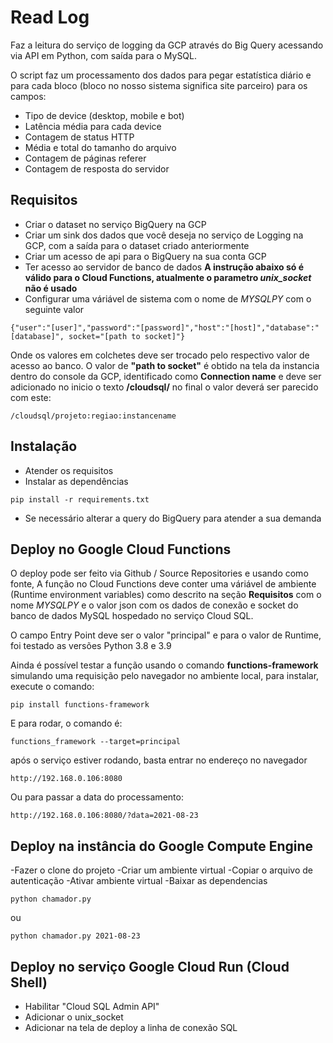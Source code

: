 # Read Log
Faz a leitura do serviço de logging da GCP através do Big Query acessando via API em Python, com saída para o MySQL.

O script faz um processamento dos dados para pegar estatística diário e para cada bloco (bloco no nosso sistema significa site parceiro) para os campos:
- Tipo de device (desktop, mobile e bot)
- Latência média para cada device
- Contagem de status HTTP
- Média e total do tamanho do arquivo
- Contagem de páginas referer
- Contagem de resposta do servidor

## Requisitos

- Criar o dataset no serviço BigQuery na GCP
- Criar um sink dos dados que você deseja no serviço de Logging na GCP, com a saída para o dataset criado anteriormente
- Criar um acesso de api para o BigQuery na sua conta GCP
- Ter acesso ao servidor de banco de dados
**A instrução abaixo só é válido para o Cloud Functions, atualmente o parametro *unix_socket* não é usado**
- Configurar uma váriável de sistema com o nome de *MYSQLPY* com o seguinte valor
```
{"user":"[user]","password":"[password]","host":"[host]","database":"[database]", socket="[path to socket]"}
```
Onde os valores em colchetes deve ser trocado pelo respectivo valor de acesso ao banco. O valor de **"path to socket"** é obtido na tela da instancia dentro do console da GCP, identificado como **Connection name** e deve ser adicionado no inicio o texto **/cloudsql/**
no final o valor deverá ser parecido com este:
```
/cloudsql/projeto:regiao:instancename
```

## Instalação
- Atender os requisitos
- Instalar as dependências
```
pip install -r requirements.txt
```
- Se necessário alterar a query do BigQuery para atender a sua demanda

## Deploy no Google Cloud Functions

O deploy pode ser feito via Github / Source Repositories e usando como fonte, A função no Cloud Functions deve conter uma váriável de ambiente (Runtime environment variables) como descrito na seção **Requisitos** com o nome *MYSQLPY* e o valor json com os dados de conexão e socket do banco de dados MySQL hospedado no serviço Cloud SQL.

O campo Entry Point deve ser o valor "principal" e para o valor de Runtime, foi testado as versões Python 3.8 e 3.9

Ainda é possível testar a função usando o comando **functions-framework** simulando uma requisição pelo navegador no ambiente local, para instalar, execute o comando:
```
pip install functions-framework
```

E para rodar, o comando é:
```
functions_framework --target=principal
```
 após o serviço estiver rodando, basta entrar no endereço no navegador
```
http://192.168.0.106:8080
```
Ou para passar a data do processamento:
```
http://192.168.0.106:8080/?data=2021-08-23
```
## Deploy na instância do Google Compute Engine
-Fazer o clone do projeto
-Criar um ambiente virtual
-Copiar o arquivo de autenticação
-Ativar ambiente virtual
-Baixar as dependencias
```
python chamador.py
```
ou
```
python chamador.py 2021-08-23
```
## Deploy no serviço Google Cloud Run (Cloud Shell)
- Habilitar "Cloud SQL Admin API"
- Adicionar o unix_socket
- Adicionar na tela de deploy a linha de conexão SQL